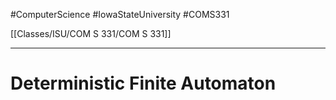 #ComputerScience  #IowaStateUniversity  #COMS331 


[[Classes/ISU/COM S 331/COM S 331]] 

---

# Deterministic Finite Automaton